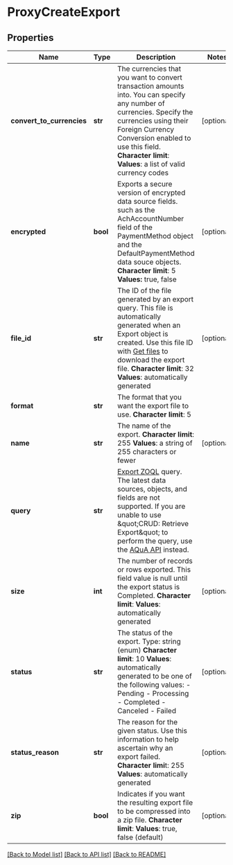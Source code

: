 # ProxyCreateExport

## Properties
Name | Type | Description | Notes
------------ | ------------- | ------------- | -------------
**convert_to_currencies** | **str** |  The currencies that you want to convert transaction amounts into. You can specify any number of currencies. Specify the currencies using their Foreign Currency Conversion enabled to use this field. **Character limit**: **Values**: a list of valid currency codes  | [optional] 
**encrypted** | **bool** |  Exports a secure version of encrypted data source fields. such as the AchAccountNumber field of the PaymentMethod object and the DefaultPaymentMethod data souce objects. **Character limit**: 5 **Values:** true, false  | [optional] 
**file_id** | **str** |  The ID of the file generated by an export query. This file is automatically generated when an Export object is created. Use this file ID with [Get files](https://www.zuora.com/developer/api-reference/#operation/GET_Files) to download the export file. **Character limit**: 32 **Values**: automatically generated  | [optional] 
**format** | **str** |  The format that you want the export file to use. **Character limit**: 5  | 
**name** | **str** |  The name of the export. **Character limit**: 255 **Values**: a string of 255 characters or fewer  | [optional] 
**query** | **str** | [Export ZOQL](https://knowledgecenter.zuora.com/DC_Developers/M_Export_ZOQL) query. The latest data sources, objects, and fields are not supported. If you are unable to use \&quot;CRUD: Retrieve Export\&quot; to perform the query, use the [AQuA API](https://knowledgecenter.zuora.com/DC_Developers/T_Aggregate_Query_API) instead.  | 
**size** | **int** |  The number of records or rows exported. This field value is null until the export status is Completed. **Character limit**: **Values**: automatically generated  | [optional] 
**status** | **str** |  The status of the export. Type: string (enum) **Character limit**: 10 **Values**: automatically generated to be one of the following values:  - Pending - Processing - Completed - Canceled - Failed  | [optional] 
**status_reason** | **str** |  The reason for the given status. Use this information to help ascertain why an export failed. **Character limi**t: 255 **Values**: automatically generated  | [optional] 
**zip** | **bool** |  Indicates if you want the resulting export file to be compressed into a zip file. **Character limit**: **Values**: true, false (default)  | [optional] 

[[Back to Model list]](../README.md#documentation-for-models) [[Back to API list]](../README.md#documentation-for-api-endpoints) [[Back to README]](../README.md)


